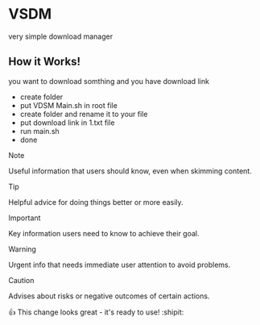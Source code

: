 # VSDM
very simple download manager

## How it Works!
you want to download somthing and you have download link

- create folder
- put VDSM Main.sh in root file 
- create folder and rename it to your file
- put download link in 1.txt file
- run main.sh
- done

> [!NOTE]
> Useful information that users should know, even when skimming content.

> [!TIP]
> Helpful advice for doing things better or more easily.

> [!IMPORTANT]
> Key information users need to know to achieve their goal.

> [!WARNING]
> Urgent info that needs immediate user attention to avoid problems.

> [!CAUTION]
> Advises about risks or negative outcomes of certain actions.

:+1: This change looks great - it's ready to use! :shipit:
